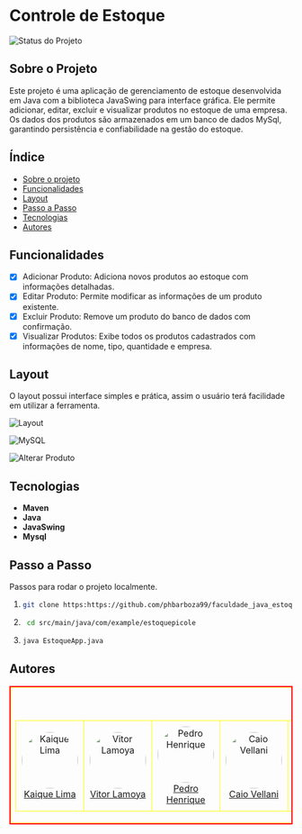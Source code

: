 # Controle de Estoque
![Status do Projeto](https://img.shields.io/badge/status-em%20desenvolvimento-yellow)

## Sobre o Projeto
Este projeto é uma aplicação de gerenciamento de estoque desenvolvida em Java com a biblioteca JavaSwing para interface gráfica. Ele permite adicionar, editar, excluir e visualizar produtos no estoque de uma empresa. Os dados dos produtos são armazenados em um banco de dados MySql, garantindo persistência e confiabilidade na gestão do estoque.

## Índice
- [Sobre o projeto](#sobre-o-projeto)
- [Funcionalidades](#funcionalidades)
- [Layout](#layout)
- [Passo a Passo](#passo-a-passo)
- [Tecnologias](#tecnologias)
- [Autores](#autores)

## Funcionalidades

- [x] Adicionar Produto: Adiciona novos produtos ao estoque com informações detalhadas.
- [x] Editar Produto: Permite modificar as informações de um produto existente.
- [x] Excluir Produto: Remove um produto do banco de dados com confirmação.
- [x] Visualizar Produtos: Exibe todos os produtos cadastrados com informações de nome, tipo, quantidade e empresa.

## Layout

O layout possui interface simples e prática, assim o usuário terá facilidade em utilizar a ferramenta.

![Layout ](https://cdn.discordapp.com/attachments/1152786033855954987/1303411097939738695/image.png?ex=672ba7ad&is=672a562d&hm=f12af1fde57b98c9960068f232aa296752105385d9552d42c42728e11e3ee63d&)

![MySQL](https://cdn.discordapp.com/attachments/1152786033855954987/1303411021242962042/image.png?ex=672ba79b&is=672a561b&hm=b96307656a4747891659d90ae2e83b651f67bca7b2a65ad487ae6c619096ab46&)

![Alterar Produto](https://cdn.discordapp.com/attachments/1152786033855954987/1303411182312362025/image.png?ex=672ba7c2&is=672a5642&hm=47afa1dc91a01c01577c72581962b021197c8fdadb4b222f150af39c617ae3b4&)

## Tecnologias
- **Maven**
- **Java**
- **JavaSwing**
- **Mysql**

## Passo a Passo

Passos para rodar o projeto localmente.

1. ```bash
   git clone https:https://github.com/phbarboza99/faculdade_java_estoque.git
   ```

2. ```bash
    cd src/main/java/com/example/estoquepicole
   ```
3. ```bash
   java EstoqueApp.java
   ```

## Autores
   
<table style="border-collapse: collapse; width: 100%; border: 2px solid red;">
  <tr>
    <td style="border: 1px solid yellow;">
      <table style="border-collapse: collapse; width: 100%;">
        <tr>
          <td style="text-align: center; padding: 10px; border: 1px solid yellow;">
            <img src="https://avatars.githubusercontent.com/u/31413363?v=4" alt="Kaique Lima" width="100" height="100" style="border-radius: 50%;"/>
            <br/>
            <a href="https://github.com/KaiqueLima3001">Kaique Lima</a>
          </td>
          <td style="text-align: center; padding: 10px; border: 1px solid yellow;">
            <img src="https://avatars.githubusercontent.com/u/131486302?v=4" alt="Vitor Lamoya" width="100" height="100" style="border-radius: 50%;"/>
            <br/>
            <a href="https://github.com/VitorLamoya">Vitor Lamoya</a>
          </td>
          <td style="text-align: center; padding: 10px; border: 1px solid yellow;">
            <img src="https://avatars.githubusercontent.com/u/167902579?v=4" alt="Pedro Henrique" width="100" height="100" style="border-radius: 50%;"/>
            <br/>
            <a href="https://github.com/phbarboza99">Pedro Henrique</a>
          </td>
          <td style="text-align: center; padding: 10px; border: 1px solid yellow;">
            <img src="https://avatars.githubusercontent.com/u/130803251?v=4" alt="Caio Vellani" width="100" height="100" style="border-radius: 50%;"/>
            <br/>
            <a href="https://github.com/caiovellani">Caio Vellani </a>
          </td>
            </br>
         <td style="text-align: center; padding: 10px; border: 1px solid yellow;">
            <img src="https://avatars.githubusercontent.com/u/147932850?v=4" alt="G" width="100" height="100" style="border-radius: 50%;"/>
            <br/>
            <a href="https://github.com/ferreiravgabriella">Vitória Gabriella </a>
          </td>
            </br>
      </table>
    </td>
  </tr>
</table>

